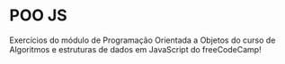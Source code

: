 # POO JS

Exercícios do módulo de Programação Orientada a Objetos do curso de Algoritmos e estruturas de dados em JavaScript do freeCodeCamp!